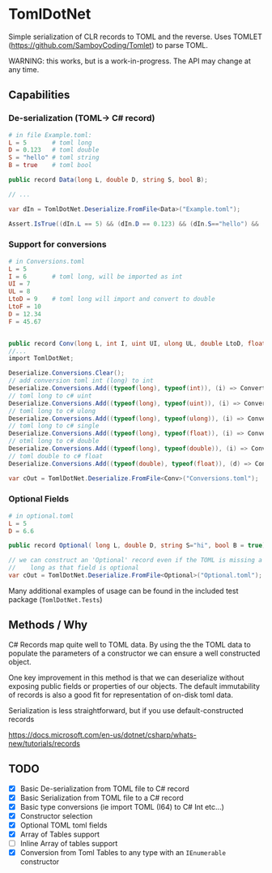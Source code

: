 # TomlDotNet

Simple serialization of CLR records to TOML and the reverse. Uses TOMLET (https://github.com/SamboyCoding/Tomlet) to parse TOML.

WARNING: this works, but is a work-in-progress. The API may change at any time.

## Capabilities

### De-serialization (TOML-> C# record)

```TOML
# in file Example.toml: 
L = 5		# toml long
D = 0.123	# toml double
S = "hello"	# toml string
B = true	# toml bool
```

```csharp
public record Data(long L, double D, string S, bool B);

// ...

var dIn = TomlDotNet.Deserialize.FromFile<Data>("Example.toml");

Assert.IsTrue((dIn.L == 5) && (dIn.D == 0.123) && (dIn.S=="hello") && (dIn.B == true));
```

### Support for conversions

```TOML
# in Conversions.toml
L = 5
I = 6       # toml long, will be imported as int
UI = 7
UL = 8
LtoD = 9    # toml long will import and convert to double
LtoF = 10
D = 12.34
F = 45.67
```

```csharp

public record Conv(long L, int I, uint UI, ulong UL, double LtoD, float LtoF, double D, float F);
//...
import TomlDotNet;

Deserialize.Conversions.Clear();
// add conversion toml int (long) to int
Deserialize.Conversions.Add((typeof(long), typeof(int)), (i) => Convert.ToInt32((long)i));
// toml long to c# uint
Deserialize.Conversions.Add((typeof(long), typeof(uint)), (i) => Convert.ToUInt32((long)i));
// toml long to c# ulong
Deserialize.Conversions.Add((typeof(long), typeof(ulong)), (i) => Convert.ToUInt64((long)i));
// toml long to c# single
Deserialize.Conversions.Add((typeof(long), typeof(float)), (i) => Convert.ToSingle((long)i));
// otml long to c# double
Deserialize.Conversions.Add((typeof(long), typeof(double)), (i) => Convert.ToDouble((long)i));
// toml double to c# float
Deserialize.Conversions.Add((typeof(double), typeof(float)), (d) => Convert.ToSingle((double)d));

var cOut = TomlDotNet.Deserialize.FromFile<Conv>("Conversions.toml"); 
```

### Optional Fields

```TOML
# in optional.toml
L = 5
D = 6.6
```

```csharp
public record Optional( long L, double D, string S="hi", bool B = true);

// we can construct an 'Optional' record even if the TOML is missing a field as 
//    long as that field is optional
var cOut = TomlDotNet.Deserialize.FromFile<Optional>("Optional.toml");
```

Many additional examples of usage can be found in the included test package (`TomlDotNet.Tests`)

## Methods / Why

C# Records map quite well to TOML data. By using the the TOML data to populate the parameters of a constructor we can ensure a well constructed object. 

One key improvement in this method is that we  can deserialize without exposing public fields or properties of our objects. The default immutability of records is also a good fit for representation of on-disk toml data.

Serialization is less straightforward, but if you use default-constructed records

<https://docs.microsoft.com/en-us/dotnet/csharp/whats-new/tutorials/records>

## TODO

- [X] Basic De-serialization from TOML file to C# record
- [X] Basic Serialization from TOML file to a C# record
- [X] Basic type conversions (ie import TOML (I64) to C# Int etc...)
- [X] Constructor selection
- [X] Optional TOML toml fields
- [X] Array of Tables support
- [ ] Inline Array of tables support
- [X] Conversion from Toml Tables to any type with an `IEnumerable` constructor
